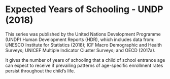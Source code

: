 # Expected Years of Schooling - UNDP (2018)

This series was published by the United Nations Development Programme (UNDP) Human Development Reports (HDR), which includes data from: UNESCO Institute for Statistics (2018); ICF Macro Demographic and Health Surveys; UNICEF Multiple Indicator Cluster Surveys; and OECD (2017a).

It gives the number of years of schooling that a child of school entrance age can expect to receive if prevailing patterns of age-specific enrollment rates persist throughout the child’s life.